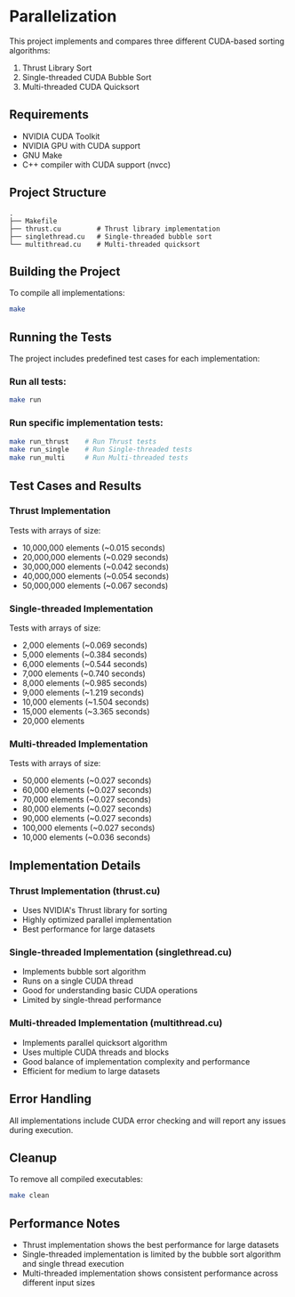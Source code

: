 # Parallelization 
This project implements and compares three different CUDA-based sorting algorithms:
1. Thrust Library Sort
2. Single-threaded CUDA Bubble Sort
3. Multi-threaded CUDA Quicksort

## Requirements

- NVIDIA CUDA Toolkit
- NVIDIA GPU with CUDA support
- GNU Make
- C++ compiler with CUDA support (nvcc)

## Project Structure

```
.
├── Makefile
├── thrust.cu         # Thrust library implementation
├── singlethread.cu   # Single-threaded bubble sort
└── multithread.cu    # Multi-threaded quicksort
```

## Building the Project

To compile all implementations:
```bash
make
```

## Running the Tests

The project includes predefined test cases for each implementation:

### Run all tests:
```bash
make run
```

### Run specific implementation tests:
```bash
make run_thrust    # Run Thrust tests
make run_single    # Run Single-threaded tests
make run_multi     # Run Multi-threaded tests
```

## Test Cases and Results

### Thrust Implementation
Tests with arrays of size:
- 10,000,000 elements (~0.015 seconds)
- 20,000,000 elements (~0.029 seconds)
- 30,000,000 elements (~0.042 seconds)
- 40,000,000 elements (~0.054 seconds)
- 50,000,000 elements (~0.067 seconds)

### Single-threaded Implementation
Tests with arrays of size:
- 2,000 elements (~0.069 seconds)
- 5,000 elements (~0.384 seconds)
- 6,000 elements (~0.544 seconds)
- 7,000 elements (~0.740 seconds)
- 8,000 elements (~0.985 seconds)
- 9,000 elements (~1.219 seconds)
- 10,000 elements (~1.504 seconds)
- 15,000 elements (~3.365 seconds)
- 20,000 elements

### Multi-threaded Implementation
Tests with arrays of size:
- 50,000 elements (~0.027 seconds)
- 60,000 elements (~0.027 seconds)
- 70,000 elements (~0.027 seconds)
- 80,000 elements (~0.027 seconds)
- 90,000 elements (~0.027 seconds)
- 100,000 elements (~0.027 seconds)
- 10,000 elements (~0.036 seconds)

## Implementation Details

### Thrust Implementation (thrust.cu)
- Uses NVIDIA's Thrust library for sorting
- Highly optimized parallel implementation
- Best performance for large datasets

### Single-threaded Implementation (singlethread.cu)
- Implements bubble sort algorithm
- Runs on a single CUDA thread
- Good for understanding basic CUDA operations
- Limited by single-thread performance

### Multi-threaded Implementation (multithread.cu)
- Implements parallel quicksort algorithm
- Uses multiple CUDA threads and blocks
- Good balance of implementation complexity and performance
- Efficient for medium to large datasets

## Error Handling
All implementations include CUDA error checking and will report any issues during execution.

## Cleanup
To remove all compiled executables:
```bash
make clean
```

## Performance Notes
- Thrust implementation shows the best performance for large datasets
- Single-threaded implementation is limited by the bubble sort algorithm and single thread execution
- Multi-threaded implementation shows consistent performance across different input sizes


